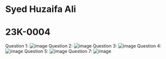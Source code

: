 # Syed Huzaifa Ali
# 23K-0004

Question 1: ![image](https://github.com/syedhuzaifa2005/PfFall23/assets/142867893/ed583fb7-00ff-4d8f-8e11-d88a5efc915f)
Question 2: ![image](https://github.com/syedhuzaifa2005/PfFall23/assets/142867893/bba9fc80-041c-4100-8136-fe05b30a19d8)
Question 3: ![image](https://github.com/syedhuzaifa2005/PfFall23/assets/142867893/af8a4b36-3d5a-4159-9627-4dff9a398feb)
Question 4: ![image](https://github.com/syedhuzaifa2005/PfFall23/assets/142867893/36140a7d-67cb-4569-bb81-eebf3acd3877)
Question 5: ![image](https://github.com/syedhuzaifa2005/PfFall23/assets/142867893/1d3ddc7b-88b1-4d27-855e-87f11bfff40f)
Question 7: ![image](https://github.com/syedhuzaifa2005/PfFall23/assets/142867893/8cbc641e-8c34-44ee-bb0a-a708e83dee94)

